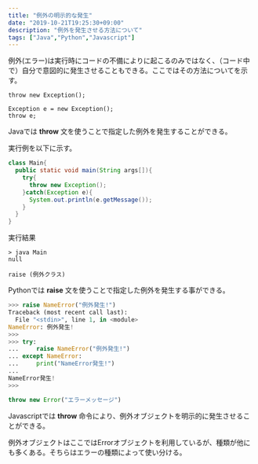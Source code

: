 ```yaml
---
title: "例外の明示的な発生"
date: "2019-10-21T19:25:30+09:00"
description: "例外を発生させる方法について"
tags: ["Java","Python","Javascript"]
---
```


例外(エラー)は実行時にコードの不備によりに起こるのみではなく、（コード中で）自分で意図的に発生させることもできる。ここではその方法についてを示す。

<div class="note_content_by_programming_language" id="note_content_Java">

```
throw new Exception();

Exception e = new Exception();
throw e;
```

Javaでは **throw** 文を使うことで指定した例外を発生することができる。

実行例を以下に示す。

```java
class Main{
  public static void main(String args[]){
    try{
      throw new Exception();
    }catch(Exception e){
      System.out.println(e.getMessage());
    }
  }
}
```

実行結果

```
> java Main
null
```

</div>
<div class="note_content_by_programming_language" id="note_content_Python">

```
raise (例外クラス)
```

Pythonでは **raise** 文を使うことで指定した例外を発生する事ができる。  

```python
>>> raise NameError("例外発生!") 
Traceback (most recent call last):
  File "<stdin>", line 1, in <module>
NameError: 例外発生!
>>>
>>> try:
...     raise NameError("例外発生!")
... except NameError:
...     print("NameError発生!") 
... 
NameError発生!
>>>
```

</div>
<div class="note_content_by_programming_language" id="note_content_Javascript">

```javascript
throw new Error("エラーメッセージ")
```

Javascriptでは **throw** 命令により、例外オブジェクトを明示的に発生させることができる。

例外オブジェクトはここではErrorオブジェクトを利用しているが、種類が他にも多くある。そちらはエラーの種類によって使い分ける。

</div>
